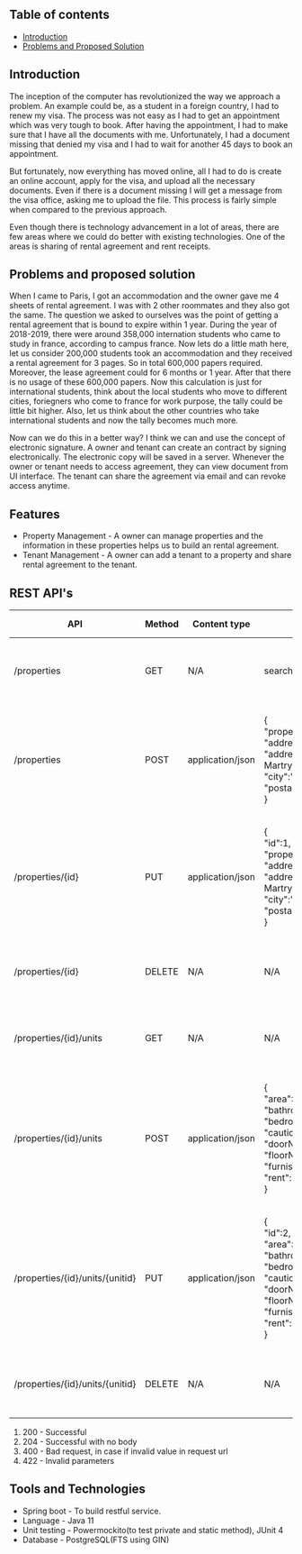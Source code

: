 ## Table of contents
* [Introduction](#introduction)
* [Problems and Proposed Solution](#problems-and-proposed-solution)

## Introduction
The inception of the computer has revolutionized the way we approach a problem. An example could be, as a student in a foreign country, I had to renew my visa. The process was not easy as I had to get an appointment which was very tough to book. After having the appointment, I had to make sure that I have all the documents with me. Unfortunately, I had a document missing that denied my visa and I had to wait for another 45 days to book an appointment.

But fortunately, now everything has moved online, all I had to do is create an online account, apply for the visa, and upload all the necessary documents. Even if there is a document missing I will get a message from the visa office, asking me to upload the file. This process is fairly simple when compared to the previous approach.

Even though there is technology advancement in a lot of areas, there are few areas where we could do better with existing technologies. One of the areas is sharing of rental agreement and rent receipts.

## Problems and proposed solution
When I came to Paris, I got an accommodation and the owner gave me 4 sheets of rental agreement. I was with 2 other roommates and they also got the same. The question we asked to ourselves was the point of getting a rental agreement that is bound to expire within 1 year. During the year of 2018-2019, there were around 358,000 internation students who came to study in france, according to campus france. Now lets do a little math here, let us consider 200,000 students took an accommodation and they received a rental agreement for 3 pages. So in total 600,000 papers required. Moreover, the lease agreement could for 6 months or 1 year. After that there is no usage of these 600,000 papers. Now this calculation is just for international students, think about the local students who move to different cities, foriegners who come to france for work purpose, the tally could be little bit higher. Also, let us think about the other countries who take international students and now the tally becomes much more. 

Now can we do this in a better way? I think we can and use the concept of electronic signature. A owner and tenant can create an contract by signing electronically. The electronic copy will be saved in a server. Whenever the owner or tenant needs to access agreement, they can view document from UI interface. The tenant can share the agreement via email and can revoke access anytime.

## Features
- Property Management - A owner can manage properties and the information in these properties helps us to build an rental agreement.
- Tenant Management - A owner can add a tenant to a property and share rental agreement to the tenant.

## REST API's

| API  | Method | Content type | Parameter | Response Status | Response | 
| ------------- | ------------- | ------------- | ------------- | ------------- | ------------- |
| /properties  | GET  | N/A | searchQuery="maison" | <p>Success - 200 <br> Errors - 400</p> |[{propertyobject},{propertyobject}]|
| /properties  | POST  | application/json | <p>{<br>"propertyName":"Maison", <br> "addressLine1":"10B", <br>"addressLine2":"Place Des Martrys",<br> "city":"Choisy", <br>"postal":"94400"<br>}</p> | <p>Success - 200 <br> Errors - 400, 422</p> |{propertyobject}|
| /properties/{id} | PUT | application/json | <p>{<br>"id":1,<br>"propertyName":"Maison", <br> "addressLine1":"10B", <br>"addressLine2":"Place Des Martrys",<br> "city":"Choisy", <br>"postal":"94400"<br>}</p> | <p>Success - 200 <br> Errors - 400, 422</p> |{propertyobject}|
| /properties/{id}  | DELETE  | N/A | N/A | <p>Success - 204 <br> Errors - 400</p> |N/A|
|/properties/{id}/units| GET | N/A | N/A | <p>Success - 200 <br> Errors - 400</p> |[{unitobject},{unitobject}]|
|/properties/{id}/units| POST | application/json | <p>{<br/>"area":12.11,<br/> "bathrooms":12124545.12,<br/> "bedrooms":5,<br/> "cautionDeposit": 450,<br/> "doorNumber":"10A",<br/> "floorNumber":2,<br/> "furnished":true,<br/> "rent": 400<br/>}</p> | <p>Success - 200 <br> Errors - 400, 422</p> |{unitobject}|
|/properties/{id}/units/{unitid}| PUT | application/json | <p>{<br/>"id":2,<br/>"area":12.11,<br/> "bathrooms":12124545.12,<br/> "bedrooms":5,<br/> "cautionDeposit": 450,<br/> "doorNumber":"10A",<br/> "floorNumber":2,<br/> "furnished":true,<br/> "rent": 400<br/>}</p> | <p>Success - 200 <br> Errors - 400, 422</p> |{unitobject}|
| /properties/{id}/units/{unitid}  | DELETE  | N/A | N/A | <p>Success - 204 <br> Errors - 400</p> |N/A|

1) 200 - Successful 
2) 204 - Successful with no body
3) 400 - Bad request, in case if invalid value in request url
4) 422 - Invalid parameters

## Tools and Technologies
- Spring boot - To build restful service.
- Language - Java 11
- Unit testing - Powermockito(to test private and static method), JUnit 4
- Database - PostgreSQL(FTS using GIN)
